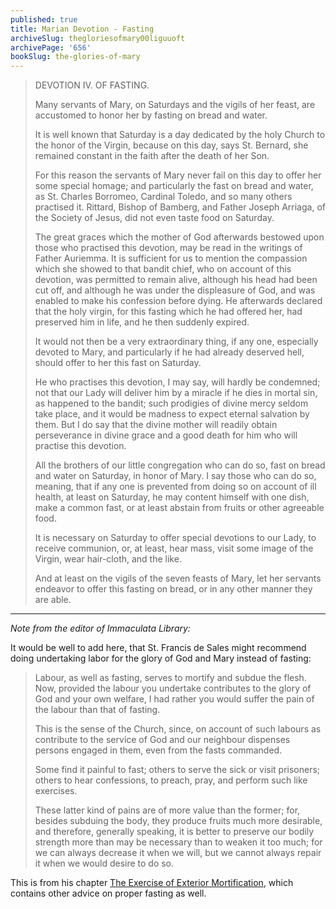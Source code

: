 ```yaml
---
published: true
title: Marian Devotion - Fasting
archiveSlug: thegloriesofmary00liguuoft
archivePage: '656'
bookSlug: the-glories-of-mary
---
```


> DEVOTION IV. OF FASTING.
>
> Many servants of Mary, on Saturdays and the vigils of her feast, are accustomed to honor her by fasting on bread and water.
>
> It is well known that Saturday is a day dedicated by the holy Church to the honor of the Virgin, because on this day, says St. Bernard, she remained constant in the faith after the death of her Son.
>
> For this reason the servants of Mary never fail on this day to offer her some special homage; and particularly the fast on bread and water, as St. Charles Borromeo, Cardinal Toledo, and so many others practised it. Rittard, Bishop of Bamberg, and Father Joseph Arriaga, of the Society of Jesus, did not even taste food on Saturday.
>
> The great graces which the mother of God afterwards bestowed upon those who practised this devotion, may be read in the writings of Father Auriemma. It is sufficient for us to mention the compassion which she showed to that bandit chief, who on account of this devotion, was permitted to remain alive, although his head had been cut off, and although he was under the displeasure of God, and was enabled to make his confession before dying. He afterwards declared that the holy virgin, for this fasting which he had offered her, had preserved him in life, and he then suddenly expired.
>
> It would not then be a very extraordinary thing, if any one, especially devoted to Mary, and particularly if he had already deserved hell, should offer to her this fast on Saturday.
>
> He who practises this devotion, I may say, will hardly be condemned; not that our Lady will deliver him by a miracle if he dies in mortal sin, as happened to the bandit; such prodigies of divine mercy seldom take place, and it would be madness to expect eternal salvation by them. But I do say that the divine mother will readily obtain perseverance in divine grace and a good death for him who will practise this devotion.
>
> All the brothers of our little congregation who can do so, fast on bread and water on Saturday, in honor of Mary. I say those who can do so, meaning, that if any one is prevented from doing so on account of ill health, at least on Saturday, he may content himself with one dish, make a common fast, or at least abstain from fruits or other agreeable food.
>
> It is necessary on Saturday to offer special devotions to our Lady, to receive communion, or, at least, hear mass, visit some image of the Virgin, wear hair-cloth, and the like.
>
> And at least on the vigils of the seven feasts of Mary, let her servants endeavor to offer this fasting on bread, or in any other manner they are able.

---

*Note from the editor of Immaculata Library:*

It would be well to add here, that St. Francis de Sales might recommend doing undertaking labor for the glory of God and Mary instead of fasting:

> Labour, as well as fasting, serves to mortify and subdue the flesh. Now, provided the labour you undertake contributes to the glory of God and your own welfare, I had rather you would suffer the pain of the labour than that of fasting.
>
> This is the sense of the Church, since, on account of such labours as contribute to the service of God and our neighbour dispenses persons engaged in them, even from the fasts commanded.
>
> Some find it painful to fast; others to serve the sick or visit prisoners; others to hear confessions, to preach, pray, and perform such like exercises.
>
> These latter kind of pains are of more value than the former; for, besides subduing the body, they produce fruits much more desirable, and therefore, generally speaking, it is better to preserve our bodily strength more than may be necessary than to weaken it too much; for we can always decrease it when we will, but we cannot always repair it when we would desire to do so.

This is from his chapter [The Exercise of Exterior Mortification](/book-snippets/2021-06-14-the-exercise-of-exterior-mortification.html), which contains other advice on proper fasting as well.
